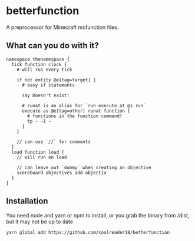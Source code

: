 # betterfunction

A preprocessor for Minecraft mcfunction files.

## What can you do with it?

```
namespace thenamespace {
  tick function clock {
    # will run every tick

    if not entity @e[tag=target] {
      # easy if statements

      say Doesn't exist!

      # runat is an alias for `run execute at @s run`
      execute as @e[tag=other] runat function {
        # functions in the function command!
        tp ~ ~1 ~
      }
    }

    // can use `//` for comments
  }
  load function load {
    // will run on load

    // can leave out `dummy` when creating an objective
    scoreboard objectives add objectiv
  }
}
```

## Installation

You need node and yarn or npm to install, or you grab the binary from /dist, but it may not be up to date

```sh
yarn global add https://github.com/coolreader18/betterfunction
```
